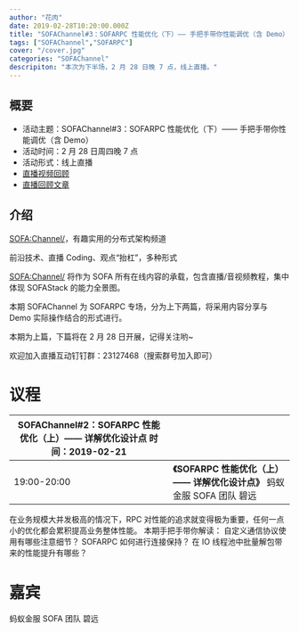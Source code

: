 ```yaml
---
author: "花肉"
date: 2019-02-28T10:20:00.000Z
title: "SOFAChannel#3：SOFARPC 性能优化（下）—— 手把手带你性能调优（含 Demo）"
tags: ["SOFAChannel","SOFARPC"]
cover: "/cover.jpg"
categories: "SOFAChannel"
descripiton: "本次为下半场，2 月 28 日晚 7 点，线上直播。"
---
```


## 概要

- 活动主题：SOFAChannel#3：SOFARPC 性能优化（下）—— 手把手带你性能调优（含 Demo）
- 活动时间：2 月 28 日周四晚 7 点
- 活动形式：线上直播
- [直播视频回顾](https://tech.antfin.com/community/live/245)
- [直播回顾文章](https://www.sofastack.tech/blog/sofa-channel-3-retrospect/)

## 介绍

<SOFA:Channel/>，有趣实用的分布式架构频道

前沿技术、直播 Coding、观点“抬杠”，多种形式

<SOFA:Channel/> 将作为 SOFA 所有在线内容的承载，包含直播/音视频教程，集中体现 SOFAStack 的能力全景图。

本期 SOFAChannel 为 SOFARPC 专场，分为上下两篇，将采用内容分享与 Demo 实际操作结合的形式进行。

本期为上篇，下篇将在 2 月 28 日开展，记得关注哟~

欢迎加入直播互动钉钉群：23127468（搜索群号加入即可）

# 议程

| SOFAChannel#2：SOFARPC 性能优化（上）—— 详解优化设计点 时间：2019-02-21 |                                                              |
| ------------------------------------------------------------ | ------------------------------------------------------------ |
| 19:00-20:00                                                  | **《SOFARPC 性能优化（上）—— 详解优化设计点》** 蚂蚁金服 SOFA 团队 碧远 |

在业务规模大并发极高的情况下，RPC 对性能的追求就变得极为重要，任何一点小的优化都会累积提高业务整体性能。 本期手把手带你解读： 自定义通信协议使用有哪些注意细节？ SOFARPC 如何进行连接保持？ 在 IO 线程池中批量解包带来的性能提升有哪些？

# 嘉宾

蚂蚁金服 SOFA 团队 碧远
